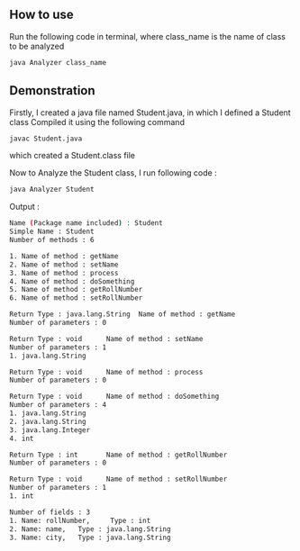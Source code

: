 ## How to use
Run the following code in terminal, where class_name is the name of class to be analyzed
```bash
java Analyzer class_name
```
## Demonstration
Firstly, I created a java file named Student.java, in which I defined a Student class
Compiled it using the following command
```bash
javac Student.java
```
which created a Student.class file

Now to Analyze the Student class, I run following code :
```bash
java Analyzer Student
```

Output : 
```bash
Name (Package name included) : Student
Simple Name : Student
Number of methods : 6

1. Name of method : getName
2. Name of method : setName
3. Name of method : process
4. Name of method : doSomething
5. Name of method : getRollNumber
6. Name of method : setRollNumber

Return Type : java.lang.String  Name of method : getName
Number of parameters : 0

Return Type : void      Name of method : setName
Number of parameters : 1
1. java.lang.String

Return Type : void      Name of method : process
Number of parameters : 0

Return Type : void      Name of method : doSomething
Number of parameters : 4
1. java.lang.String
2. java.lang.String
3. java.lang.Integer
4. int

Return Type : int       Name of method : getRollNumber
Number of parameters : 0

Return Type : void      Name of method : setRollNumber
Number of parameters : 1
1. int

Number of fields : 3
1. Name: rollNumber,     Type : int
2. Name: name,   Type : java.lang.String
3. Name: city,   Type : java.lang.String
```
